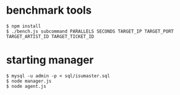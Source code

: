 # benchmark tools #

    $ npm install
    $ ./bench.js subcommand PARALLELS SECONDS TARGET_IP TARGET_PORT TARGET_ARTIST_ID TARGET_TICKET_ID

# starting manager #
	$ mysql -u admin -p < sql/isumaster.sql
	$ node manager.js
	$ node agent.js


